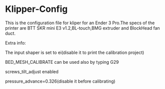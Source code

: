 # Klipper-Config
This is the configuration file for kliper for an Ender 3 Pro.The specs of the printer are BTT SKR mini E3 v1.2,BL-touch,BMG extruder and BlockHead fan duct.

Extra info:

The input shaper is set to ei(disable it to print the calibration project)

BED_MESH_CALIBRATE can be used also by typing G29 

screws_tilt_adjust enabled

pressure_advance=0.326(disable it before calibrating)
